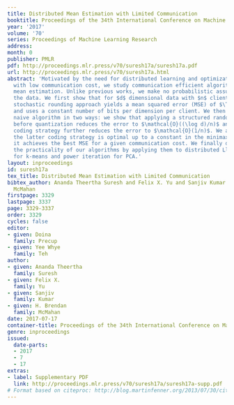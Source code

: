 ```yaml
---
title: Distributed Mean Estimation with Limited Communication
booktitle: Proceedings of the 34th International Conference on Machine Learning
year: '2017'
volume: '70'
series: Proceedings of Machine Learning Research
address: 
month: 0
publisher: PMLR
pdf: http://proceedings.mlr.press/v70/suresh17a/suresh17a.pdf
url: http://proceedings.mlr.press/v70/suresh17a.html
abstract: 'Motivated by the need for distributed learning and optimization algorithms
  with low communication cost, we study communication efficient algorithms for distributed
  mean estimation. Unlike previous works, we make no probabilistic assumptions on
  the data. We first show that for $d$ dimensional data with $n$ clients, a naive
  stochastic rounding approach yields a mean squared error (MSE) of $\Theta(d/n)$
  and uses a constant number of bits per dimension per client. We then extend this
  naive algorithm in two ways: we show that applying a structured random rotation
  before quantization reduces the error to $\mathcal{O}((\log d)/n)$ and a better
  coding strategy further reduces the error to $\mathcal{O}(1/n)$. We also show that
  the latter coding strategy is optimal up to a constant in the minimax sense i.e.,
  it achieves the best MSE for a given communication cost. We finally demonstrate
  the practicality of our algorithms by applying them to distributed Lloyd’s algorithm
  for k-means and power iteration for PCA.'
layout: inproceedings
id: suresh17a
tex_title: Distributed Mean Estimation with Limited Communication
bibtex_author: Ananda Theertha Suresh and Felix X. Yu and Sanjiv Kumar and H. Brendan
  McMahan
firstpage: 3329
lastpage: 3337
page: 3329-3337
order: 3329
cycles: false
editor:
- given: Doina
  family: Precup
- given: Yee Whye
  family: Teh
author:
- given: Ananda Theertha
  family: Suresh
- given: Felix X.
  family: Yu
- given: Sanjiv
  family: Kumar
- given: H. Brendan
  family: McMahan
date: 2017-07-17
container-title: Proceedings of the 34th International Conference on Machine Learning
genre: inproceedings
issued:
  date-parts:
  - 2017
  - 7
  - 17
extras:
- label: Supplementary PDF
  link: http://proceedings.mlr.press/v70/suresh17a/suresh17a-supp.pdf
# Format based on citeproc: http://blog.martinfenner.org/2013/07/30/citeproc-yaml-for-bibliographies/
---
```


